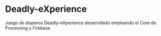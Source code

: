 # Deadly-eXperience
Juego de disparos Deadly-eXperience desarrollado empleando el Core de Processing y Firebase
